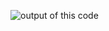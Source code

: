 ![output of this code](https://github.com/user-attachments/assets/a152883e-9d29-4ac0-9960-51b6a273a008)
